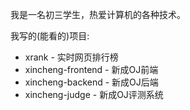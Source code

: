 我是一名初三学生，热爱计算机的各种技术。

我写的(能看的)项目:

- xrank - 实时网页排行榜
- xincheng-frontend - 新成OJ前端
- xincheng-backend - 新成OJ后端
- xincheng-judge - 新成OJ评测系统
